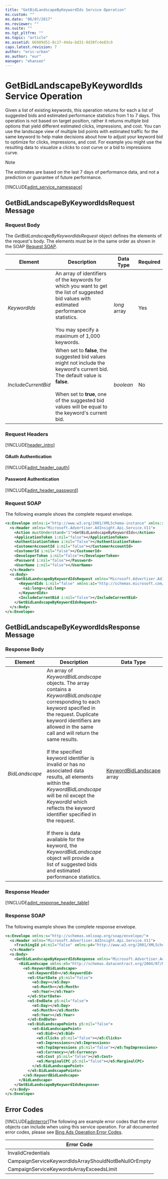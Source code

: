 ```yaml
---
title: "GetBidLandscapeByKeywordIds Service Operation"
ms.custom: ""
ms.date: "06/07/2017"
ms.reviewer: ""
ms.suite: ""
ms.tgt_pltfrm: ""
ms.topic: "article"
ms.assetid: 66989d51-8c17-44da-bd31-9d30fc4e83c9
caps.latest.revision: 7
author: "eric-urban"
ms.author: "eur"
manager: "ehansen"
---
```

# GetBidLandscapeByKeywordIds Service Operation
Given a list of existing keywords, this operation returns for each a list of suggested bids and estimated performance statistics from 1 to  7 days. This operation is not based on target position, rather it returns multiple bid options that yield different estimated clicks, impressions, and cost. You can use the landscape view of multiple bid points with estimated traffic for the same keyword to help make decisions about how to adjust your keyword bid to optimize for clicks, impressions, and cost. For example you might use the resulting data to visualize a clicks to cost curve or a bid to impressions curve.

> [!NOTE]
> The estimates are based on the last 7 days of performance data, and not a prediction or guarantee of future performance.

[!INCLUDE[adint_service_namespace](../adinsight-api/includes/adint-service-namespace.md)]

## <a name="request"></a>GetBidLandscapeByKeywordIdsRequest Message

### Request Body
The *GetBidLandscapeByKeywordIdsRequest* object defines the elements of the request's body. The elements must be in the same order as shown in the SOAP [Request SOAP](#request_soap).

|Element|Description|Data Type|Required|
|-----------|---------------|-------------|------------|
|*KeywordIds*|An array of identifiers of the keywords for which you want to get the list of suggested bid values with estimated performance statistics.<br /><br />You may specify a maximum of 1,000 keywords.|*long* array|Yes|
|*IncludeCurrentBid*|When set to **false**, the suggested bid values might not include the keyword's current bid. The default value is **false**.<br /><br />When set to **true**, one of the suggested bid values will be equal to the keyword's current bid.|*boolean*|No|

### Request Headers
[!INCLUDE[header_intro](../adinsight-api/includes/header-intro.md)]
#### OAuth Authentication
[!INCLUDE[adint_header_oauth](../adinsight-api/includes/adint-header-oauth.md)]
#### Password Authentication
[!INCLUDE[adint_header_password](../adinsight-api/includes/adint-header-password.md)]
### <a name="request_soap"></a>Request SOAP
The following example shows the complete request envelope.

```xml
<s:Envelope xmlns:i="http://www.w3.org/2001/XMLSchema-instance" xmlns:s="http://schemas.xmlsoap.org/soap/envelope/">
  <s:Header xmlns="Microsoft.Advertiser.AdInsight.Api.Service.V11">
    <Action mustUnderstand="1">GetBidLandscapeByKeywordIds</Action>
    <ApplicationToken i:nil="false"></ApplicationToken>
    <AuthenticationToken i:nil="false"></AuthenticationToken>
    <CustomerAccountId i:nil="false"></CustomerAccountId>
    <CustomerId i:nil="false"></CustomerId>
    <DeveloperToken i:nil="false"></DeveloperToken>
    <Password i:nil="false"></Password>
    <UserName i:nil="false"></UserName>
  </s:Header>
  <s:Body>
    <GetBidLandscapeByKeywordIdsRequest xmlns="Microsoft.Advertiser.AdInsight.Api.Service.V11">
      <KeywordIds i:nil="false" xmlns:a1="http://schemas.microsoft.com/2003/10/Serialization/Arrays">
        <a1:long></a1:long>
      </KeywordIds>
      <IncludeCurrentBid i:nil="false"></IncludeCurrentBid>
    </GetBidLandscapeByKeywordIdsRequest>
  </s:Body>
</s:Envelope>
```

## <a name="response"></a>GetBidLandscapeByKeywordIdsResponse Message

### <a name="Body_Elements"></a>Response Body

|Element|Description|Data Type|
|-----------|---------------|-------------|
|*BidLandscape*|An array of *KeywordBidLandscape* objects. The array contains a *KeywordBidLandscape* corresponding to each keyword specified in the request.  Duplicate keyword identifiers are allowed in the same call and will return the same results.<br /><br />If the specified keyword identifier is invalid or has no associated data results, all elements within the *KeywordBidLandscape* will be nil except the *KeywordId* which reflects the keyword identifier specified in the request.<br /><br />If there is data available for the keyword, the *KeywordBidLandscape* object will provide a list of suggested bids and estimated performance statistics.|[KeywordBidLandscape](../adinsight-api/keywordbidlandscape-data-object.md) array|

### <a name="Header_Elements"></a>Response Header
[!INCLUDE[adint_response_header_table](../adinsight-api/includes/adint-response-header-table.md)]
### Response SOAP
The following example shows the complete response envelope.

```xml
<s:Envelope xmlns:s="http://schemas.xmlsoap.org/soap/envelope/">
  <s:Header xmlns="Microsoft.Advertiser.AdInsight.Api.Service.V11">
    <TrackingId p4:nil="false" xmlns:p4="http://www.w3.org/2001/XMLSchema-instance"></TrackingId>
  </s:Header>
  <s:Body>
    <GetBidLandscapeByKeywordIdsResponse xmlns="Microsoft.Advertiser.AdInsight.Api.Service.V11">
      <BidLandscape xmlns:e5="http://schemas.datacontract.org/2004/07/Microsoft.BingAds.Advertiser.AdInsight.Api.DataContract.V11.Entity" p5:nil="false" xmlns:p5="http://www.w3.org/2001/XMLSchema-instance">
        <e5:KeywordBidLandscape>
          <e5:KeywordId></e5:KeywordId>
          <e5:StartDate p5:nil="false">
            <e5:Day></e5:Day>
            <e5:Month></e5:Month>
            <e5:Year></e5:Year>
          </e5:StartDate>
          <e5:EndDate p5:nil="false">
            <e5:Day></e5:Day>
            <e5:Month></e5:Month>
            <e5:Year></e5:Year>
          </e5:EndDate>
          <e5:BidLandscapePoints p5:nil="false">
            <e5:BidLandscapePoint>
              <e5:Bid></e5:Bid>
              <e5:Clicks p5:nil="false"></e5:Clicks>
              <e5:Impressions></e5:Impressions>
              <e5:TopImpressions p5:nil="false"></e5:TopImpressions>
              <e5:Currency></e5:Currency>
              <e5:Cost p5:nil="false"></e5:Cost>
              <e5:MarginalCPC p5:nil="false"></e5:MarginalCPC>
            </e5:BidLandscapePoint>
          </e5:BidLandscapePoints>
        </e5:KeywordBidLandscape>
      </BidLandscape>
    </GetBidLandscapeByKeywordIdsResponse>
  </s:Body>
</s:Envelope>
```

## <a name="errors"></a>Error Codes
[!INCLUDE[adinterror](../adinsight-api/includes/adinterror.md)]The following are example  error codes that the error objects can include when using this service operation. For all documented error codes, please see [Bing Ads Operation Error Codes](http://go.microsoft.com/fwlink/?LinkId=511884).

|Error Code|
|--------------|
|InvalidCredentials|
|CampaignServiceKeywordIdsArrayShouldNotBeNullOrEmpty|
|CampaignServiceKeywordsArrayExceedsLimit|
